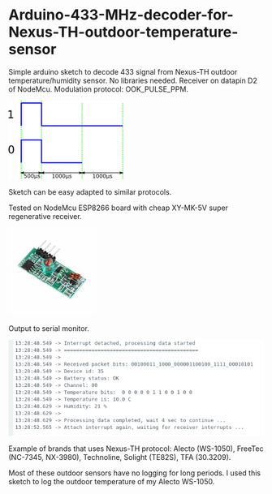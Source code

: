 # Arduino-433-MHz-decoder-for-Nexus-TH-outdoor-temperature-sensor
Simple arduino sketch to decode 433 signal from Nexus-TH outdoor temperature/humidity sensor.
No libraries needed. Receiver on datapin D2 of NodeMcu. Modulation protocol: OOK_PULSE_PPM.

![OOK_PULSE_PPM Modulation](Images/nexus_protocol.png)

Sketch can be easy adapted to similar protocols.

Tested on NodeMcu ESP8266 board with cheap XY-MK-5V super regenerative receiver.

![Receiver](Images/433_receiver_XY-MK-5V.jpg)

Output to serial monitor.

![Output Serial Monitor](Images/serial_monitor_nexus_decoder.png)

Example of brands that uses Nexus-TH protocol: Alecto (WS-1050), FreeTec (NC-7345, NX-3980), Technoline, Solight (TE82S), TFA (30.3209).

Most of these outdoor sensors have no logging for long periods.
I used this sketch to log the outdoor temperature of my Alecto WS-1050.
